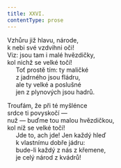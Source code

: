 ```yaml
---
title: XXVI.
contentType: prose
---
```


Vzhůru již hlavu, národe,  
k nebi své vzdvihni oči!  
Viz: jsou tam i malé hvězdičky,  
kol nichž se velké točí!  
     Toť prostě tím: ty maličké  
     z jadrného jsou fládru,  
     ale ty velké a poslušné  
     jen z plynových jsou hadrů.

Troufám, že při té myšlénce  
srdce ti povyskočí —  
nuž — buďme tou malou hvězdičkou,  
kol níž se velké točí!  
     Jde to, ach jde! Jen každý hleď  
     k vlastnímu dobře jádru:  
     bude-li každý z nás z křemene,  
     je celý národ z kvádrů!

